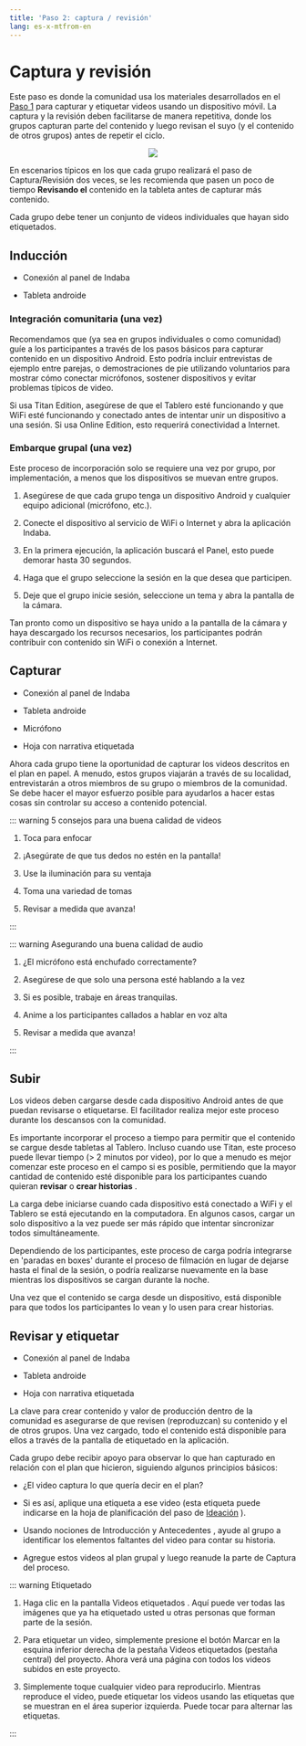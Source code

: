 ```yaml
---
title: 'Paso 2: captura / revisión'
lang: es-x-mtfrom-en
---
```

<ReadTime/> 

<Steps :step="2"/> 

# Captura y revisión  

<Leader> 

 Este paso es donde la comunidad usa los materiales desarrollados en el <a href="/es/guide/ideation/">Paso 1</a> para capturar y etiquetar videos usando un dispositivo móvil. La captura y la revisión deben facilitarse de manera repetitiva, donde los grupos capturan parte del contenido y luego revisan el suyo (y el contenido de otros grupos) antes de repetir el ciclo.  

<div style="text-align:center"> 
<img src="/imgs/capture.svg"/> 
</div> 

 En escenarios típicos en los que cada grupo realizará el paso de Captura/Revisión dos veces, se les recomienda que pasen un poco de tiempo <strong>Revisando el</strong> contenido en la tableta antes de capturar más contenido.  

</Leader> 

<Tip title="Resultado del paso"> 

 Cada grupo debe tener un conjunto de videos individuales que hayan sido etiquetados.  

</Tip> 

<TimeGuide title="30 minutos"> 

## Inducción  

</TimeGuide> 

<Materials title="Materiales"> 

<ul><li> Conexión al panel de Indaba </li></ul> 
<ul><li> Tableta androide </li></ul> 

</Materials> 


### Integración comunitaria (una vez)  

<App/> 

 Recomendamos que (ya sea en grupos individuales o como comunidad) guíe a los participantes a través de los pasos básicos para capturar contenido en un dispositivo Android. Esto podría incluir <span class="code">entrevistas de</span> ejemplo entre parejas, o demostraciones de pie utilizando voluntarios para mostrar cómo conectar micrófonos, sostener dispositivos y evitar problemas típicos de video.  

<AdminRole title="Acción del facilitador: ejecutar el panel de control"> 

 Si usa Titan Edition, asegúrese de que el Tablero esté funcionando y que WiFi esté funcionando y conectado antes de intentar <span class="code">unir</span> un dispositivo a una sesión. Si usa Online Edition, esto requerirá conectividad a Internet.  

</AdminRole> 

### Embarque grupal (una vez)  

<App/> 

 Este proceso de incorporación solo se requiere una vez por grupo, por implementación, a menos que los dispositivos se muevan entre grupos.  

<ol><li> Asegúrese de que cada grupo tenga un dispositivo Android y cualquier equipo adicional (micrófono, etc.). </li></ol> 
<ol start="2"><li> Conecte el dispositivo al servicio de WiFi o Internet y abra la aplicación Indaba. </li></ol> 
<ol start="3"><li> En la primera ejecución, la aplicación buscará el Panel, esto puede demorar hasta 30 segundos. </li></ol> 
<ol start="4"><li> Haga que el grupo seleccione la sesión en la que desea que participen. </li></ol> 
<ol start="5"><li> Deje que el grupo inicie sesión, seleccione un tema y abra la pantalla de la cámara. </li></ol> 

 Tan pronto como un dispositivo se haya unido a la pantalla de la cámara y haya descargado los recursos necesarios, los participantes podrán contribuir con contenido sin WiFi o conexión a Internet.  

<TimeGuide title="3-4 horas (más de ~ 2 días)"> 

## Capturar  

</TimeGuide> 

<Materials title="Materiales"> 

<ul><li> Conexión al panel de Indaba </li></ul> 
<ul><li> Tableta androide </li></ul> 
<ul><li> Micrófono </li></ul> 
<ul><li> Hoja con narrativa etiquetada </li></ul> 

</Materials> 

<App/> 
<Paper/> 

 Ahora cada grupo tiene la oportunidad de capturar los videos descritos en el plan en papel. A menudo, estos grupos viajarán a través de su localidad, entrevistarán a otros miembros de su grupo o miembros de la comunidad. Se debe hacer el mayor esfuerzo posible para ayudarlos a hacer estas cosas sin controlar su acceso a contenido potencial.  

::: warning 5 consejos para una buena calidad de videos  

<ol><li> Toca para enfocar </li></ol> 
<ol start="2"><li> ¡Asegúrate de que tus dedos no estén en la pantalla! </li></ol> 
<ol start="3"><li> Use la iluminación para su ventaja </li></ol> 
<ol start="4"><li> Toma una variedad de tomas </li></ol> 
<ol start="5"><li> Revisar a medida que avanza! </li></ol> 

:::  

::: warning Asegurando una buena calidad de audio  

<ol><li> ¿El micrófono está enchufado correctamente? </li></ol> 
<ol start="2"><li> Asegúrese de que solo una persona esté hablando a la vez </li></ol> 
<ol start="3"><li> Si es posible, trabaje en áreas tranquilas. </li></ol> 
<ol start="4"><li> Anime a los participantes callados a hablar en voz alta </li></ol> 
<ol start="5"><li> Revisar a medida que avanza! </li></ol> 

:::  

<TimeGuide title="varía según el contenido"> 

## Subir  

</TimeGuide> 

<App/> 
<Dashboard/> 

 Los videos deben cargarse desde cada dispositivo Android antes de que puedan revisarse o etiquetarse. El facilitador realiza mejor este proceso durante los descansos con la comunidad.  

<AdminRole  title="Acción del facilitador: subir contenido"> 

 Es importante incorporar el proceso a tiempo para permitir que el contenido se cargue desde tabletas al Tablero. Incluso cuando use Titan, este proceso puede llevar tiempo (&gt; 2 minutos por video), por lo que a menudo es mejor comenzar este proceso en el campo si es posible, permitiendo que la mayor cantidad de contenido esté disponible para los participantes cuando quieran <strong>revisar</strong> o <strong>crear historias</strong> .  

 La carga debe iniciarse cuando cada dispositivo está conectado a WiFi y el Tablero se está ejecutando en la computadora. En algunos casos, cargar un solo dispositivo a la vez puede ser más rápido que intentar sincronizar todos simultáneamente.  

 Dependiendo de los participantes, este proceso de carga podría integrarse en &#39;paradas en boxes&#39; durante el proceso de filmación en lugar de dejarse hasta el final de la sesión, o podría realizarse nuevamente en la base mientras los dispositivos se cargan durante la noche.  

 Una vez que el contenido se carga desde un dispositivo, está disponible para que todos los participantes lo vean y lo usen para crear historias.  

</AdminRole> 

<TimeGuide title="15 minutos por cada hora de captura"> 

## Revisar y etiquetar  

</TimeGuide> 

<Materials title="Materiales"> 

<ul><li> Conexión al panel de Indaba </li></ul> 
<ul><li> Tableta androide </li></ul> 
<ul><li> Hoja con narrativa etiquetada </li></ul> 

</Materials> 

<App/> 
<Dashboard/> 
<Paper/> 

 La clave para crear contenido y valor de producción dentro de la comunidad es asegurarse de que revisen (reproduzcan) su contenido y el de otros grupos. Una vez cargado, todo el contenido está disponible para ellos a través de la pantalla de <span class="code">etiquetado</span> en la aplicación.  

 Cada grupo debe recibir apoyo para observar lo que han capturado en relación con el plan que hicieron, siguiendo algunos principios básicos:  

<ul><li> ¿El video captura lo que quería decir en el plan? </li></ul> 
<ul><li> Si es así, aplique una <span class="code">etiqueta</span> a ese video (esta etiqueta puede indicarse en la hoja de planificación del paso de <a href="/es/guide/ideation/">Ideación</a> ). </li></ul> 
<ul><li> Usando nociones de <span class="code">Introducción</span> y <span class="code">Antecedentes</span> , ayude al grupo a identificar los elementos faltantes del video para contar su historia. </li></ul> 
<ul><li> Agregue estos videos al plan grupal y luego reanude la parte de <span class="code">Captura</span> del proceso. </li></ul> 

::: warning Etiquetado  

<ol><li> Haga clic en la pantalla <span class="code">Videos etiquetados</span> . Aquí puede ver todas las imágenes que ya ha etiquetado usted u otras personas que forman parte de la sesión. </li></ol> 
<ol start="2"><li> Para etiquetar un video, simplemente presione el botón <span class="code">Marcar</span> en la esquina inferior derecha de la pestaña <span class="code">Videos</span> etiquetados (pestaña central) del proyecto. Ahora verá una página con todos los videos subidos en este proyecto. </li></ol> 
<ol start="3"><li> Simplemente toque cualquier video para reproducirlo. Mientras reproduce el video, puede etiquetar los videos usando las etiquetas que se muestran en el área superior izquierda. Puede tocar para alternar las etiquetas. </li></ol> 

:::  
